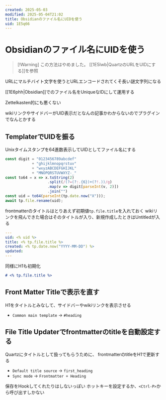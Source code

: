 ```yaml
---
created: 2025-05-03
modified: 2025-05-04T21:02
title: Obsidianのファイル名にUIDを使う
uid: 1E5q66
---
```


# Obsidianのファイル名にUIDを使う

>[!Warning] この方法はやめました。
>[[1E5Iwb|QuartzのURLをUIDにする]]を参照

URLにマルチバイト文字を使うとURLエンコードされてくそ長い謎文字列になる

[[1E6phh|Obsidian]]でのファイル名をUniqueなIDにして運用する

Zettelkasten的にも悪くない

wikiリンクやサイドバーがUID表示だとなんの記事かわからないのでプラグインでなんとかする

## TemplaterでUIDを振る

Unixタイムスタンプを64進数表示してUIDとしてファイル名にする

```js
const digit = "0123456789abcdef"
            + "ghijklmnopqrstuv"
            + "wxyzABCDEFGHIJKL"
            + "MNOPQRSTUVWXYZ-_"
const to64 = x => x.toString(2)
                   .split(/(?=(?:.{6})+(?!.))/g)
                   .map(v => digit[parseInt(v, 2)])
                   .join("")
const uid = to64(parseInt(tp.date.now("X")));
await tp.file.rename(uid);
```

frontmatterのタイトルはとりあえず初期値`tp.file.title`を入れておく
wikiリンクを飛んできた場合はそのタイトルが入り、新規作成したときはUntitledが入る

```yaml
---
uid: <% uid %>
title: <% tp.file.title %>
created: <% tp.date.now("YYYY-MM-DD") %>
updated: 
---
```

同様にH1も初期化

```md
# <% tp.file.title %>
```

## Front Matter Titleで表示を直す

H1をタイトルとみなして、サイドバーやwikiリンクを表示させる

- `Common main template` -> `#heading`

## File Title Updaterでfrontmatterのtitleを自動設定する

Quartzにタイトルとして扱ってもらうために、
frontmatterのtitleをH1で更新する

- `Default title source` -> `first_heading`
- `Sync mode` -> `Frontmatter + Heading`

保存をHookしてくれたりはしないっぽい
ホットキーを設定するか、`<Ctrl-P>`から呼び出すしかない